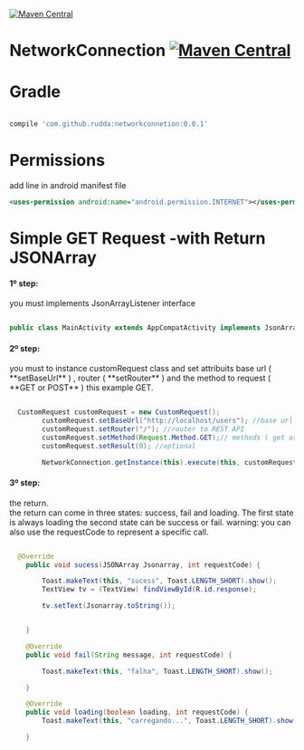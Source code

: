 [![Maven Central](https://maven-badges.herokuapp.com/maven-central/com.github.rudda/networkconnection/badge.svg)](https://maven-badges.herokuapp.com/maven-central/org.apache.commons/commons-lang3/)

# NetworkConnection [![Maven Central](https://maven-badges.herokuapp.com/maven-central/com.github.rudda/networkconnection/badge.svg?style=flat)](https://maven-badges.herokuapp.com/maven-central/com.github.rudda/networkconnetion) 

# Gradle
```gradle

compile 'com.github.rudda:networkconnetion:0.0.1'

```
# Permissions

add line in android manifest file

```xml
<uses-permission android:name="android.permission.INTERNET"></uses-permission>
```

# Simple GET Request -with Return JSONArray

<h4>1º step:</h4>  you must implements JsonArrayListener interface

```java

public class MainActivity extends AppCompatActivity implements JsonArrayListener 

```

<h4>2º step:</h4>  you must to instance customRequest class and set attribuits base url ( **setBaseUrl** ) , router ( **setRouter** ) and the method to request ( **GET or POST** ) this example GET.

```java

  CustomRequest customRequest = new CustomRequest();
        customRequest.setBaseUrl("http://localhost/users"); //base url
        customRequest.setRouter("/"); //router to REST API
        customRequest.setMethod(Request.Method.GET);// methods ( get or post )
        customRequest.setResult(0); //optional

        NetworkConnection.getInstance(this).execute(this, customRequest);
```
 
 <h4>3º step:</h4>  the return. <br>
 the return can come in three states: success, fail and loading. The first state is always loading the second state can be success or fail.
 warning: you can also use the requestCode to represent a specific call.
 
 
 
```java

  @Override
    public void sucess(JSONArray Jsonarray, int requestCode) {

        Toast.makeText(this, "sucess", Toast.LENGTH_SHORT).show();
        TextView tv = (TextView) findViewById(R.id.response);

        tv.setText(Jsonarray.toString());


    }

    @Override
    public void fail(String message, int requestCode) {

        Toast.makeText(this, "falha", Toast.LENGTH_SHORT).show();

    }

    @Override
    public void loading(boolean loading, int requestCode) {
        Toast.makeText(this, "carregando...", Toast.LENGTH_SHORT).show();

    }

```






